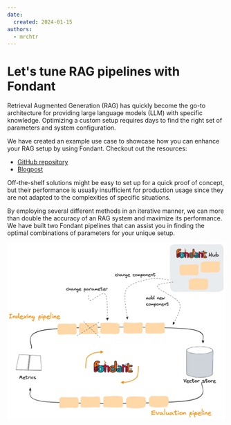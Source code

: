 ```yaml
---
date:
  created: 2024-01-15
authors:
  - mrchtr
---
```


# Let's tune RAG pipelines with Fondant

Retrieval Augmented Generation (RAG) has quickly become the go-to architecture for providing large
language models (LLM) with specific knowledge. Optimizing a custom setup requires days to find the
right set of parameters and system configuration.

We have created an example use case to showcase how you can enhance your RAG setup by using Fondant.
Checkout out the resources:

- [GitHub repository](https://github.com/ml6team/fondant-usecase-RAG)
- [Blogpost](https://medium.com/)

<!-- more -->

Off-the-shelf solutions might be easy to set up for a quick proof of concept, but their performance
is usually insufficient for production usage since they are not adapted to the complexities of
specific situations.

By employing several different methods in an iterative manner, we can more than double the accuracy
of an RAG system and maximize its performance. We have built two Fondant pipelines that can assist
you in finding the optimal combinations of parameters for your unique setup.

![RAG finetuning pipelines](../../art/posts/rag_finetuning.png)












